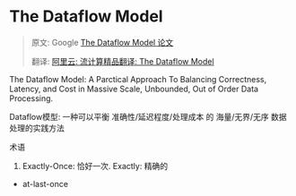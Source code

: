 # The Dataflow Model
> 原文: Google [The Dataflow Model 论文]()
> 
> 翻译: [阿里云: 流计算精品翻译: The Dataflow Model](https://yq.aliyun.com/articles/64911)

The Dataflow Model: A Parctical Approach To Balancing Correctness, Latency, and Cost in Massive Scale, Unbounded, Out of Order Data Processing.

Dataflow模型: 一种可以平衡 准确性/延迟程度/处理成本 的 海量/无界/无序 数据处理的实践方法

术语
1. Exactly-Once: 恰好一次. Exactly: 精确的
  - at-last-once
